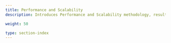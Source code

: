 ```yaml
---
title: Performance and Scalability
description: Introduces Performance and Scalability methodology, results and best practices for Istio components.

weight: 50

type: section-index
---
```

